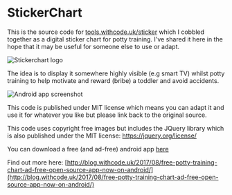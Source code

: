 # StickerChart
This is the source code for [tools.withcode.uk/sticker](tools.withcode.uk/sticker) which I cobbled together as a digital sticker chart for potty training. I've shared it here in the hope that it may be useful for someone else to use or adapt.

![Stickerchart logo](https://lh3.googleusercontent.com/I_93q6iWrjXxMshlZyB-uJ-07eSVxlTXRVULjOl152NHk462Uw0dPHq7373j5PDMig=w300-rw)



The idea is to display it somewhere highly visible (e.g smart TV) whilst potty training to help motivate and reward (bribe) a toddler and avoid accidents. 

![Android app screenshot](https://lh3.googleusercontent.com/vJ4OFJh_shMXQgmhDcV_s0MfWFBE17awJke0dnM5-rvTswhBWCi4iZtpDIgSnE6gXQ=h900-rw)

This code is published under MIT license which means you can adapt it and use it for whatever you like but please link back to the original source.

This code uses copyright free images but includes the JQuery library which is also published under the MIT license: https://jquery.org/license/

You can download a free (and ad-free) android app [here](https://play.google.com/store/apps/details?id=com.pddring.stickerchart)

Find out more here: [http://blog.withcode.uk/2017/08/free-potty-training-chart-ad-free-open-source-app-now-on-android/](http://blog.withcode.uk/2017/08/free-potty-training-chart-ad-free-open-source-app-now-on-android/)
